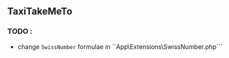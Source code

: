 

## TaxiTakeMeTo


### TODO : 
- change ```SwissNumber``` formulae in ``App\Extensions\SwissNumber.php```
